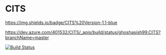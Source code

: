 # CITS
 
https://img.shields.io/badge/CITS%20Version-1.1-blue
 
https://dev.azure.com/401532/CITS/_apis/build/status/ghoshasish99.CITS?branchName=master

[![Build Status](https://dev.azure.com/401532/CITS/_apis/build/status/ghoshasish99.CITS?branchName=master)](https://dev.azure.com/401532/CITS/_build/latest?definitionId=13&branchName=master)
